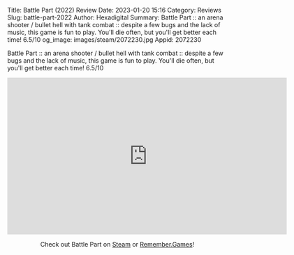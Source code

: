Title: Battle Part (2022) Review
Date: 2023-01-20 15:16
Category: Reviews
Slug: battle-part-2022
Author: Hexadigital
Summary: Battle Part :: an arena shooter / bullet hell with tank combat :: despite a few bugs and the lack of music, this game is fun to play. You'll die often, but you'll get better each time! 6.5/10
og_image: images/steam/2072230.jpg
Appid: 2072230

Battle Part :: an arena shooter / bullet hell with tank combat :: despite a few bugs and the lack of music, this game is fun to play. You'll die often, but you'll get better each time! 6.5/10

<center><iframe src="https://www.youtube.com/embed/1edumW2Yyzc?feature=oembed" allow="accelerometer; autoplay; encrypted-media; gyroscope; picture-in-picture" width="640" height="360" frameborder="0"></iframe>

Check out Battle Part on [Steam](https://store.steampowered.com/app/2072230/?curator_clanid=34633900) or [Remember.Games](https://remember.games/game/6194/battle-part/)!</center>
